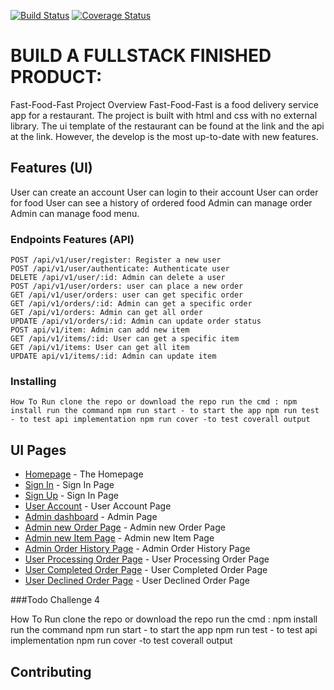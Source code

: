 
[![Build Status](https://travis-ci.org/techneplus/Fast-Food-App.svg?branch=master)](https://travis-ci.org/techneplus/Fast-Food-App) [![Coverage Status](https://coveralls.io/repos/github/techneplus/Fast-Food-App/badge.svg)](https://coveralls.io/github/techneplus/Fast-Food-App)


# BUILD A FULLSTACK FINISHED PRODUCT: 

Fast-Food-Fast Project Overview Fast-Food-Fast is a food delivery service app for a restaurant. The project is built with html and css with no external library. The ui template of the restaurant can be found at the link and the api at the link. However, the develop is the most up-to-date with new features.

## Features (UI) 

User can create an account User can login to their account User can order for food User can see a history of ordered food Admin can manage order Admin can manage food menu.

### Endpoints Features (API) 
```
POST /api/v1/user/register: Register a new user
POST /api/v1/user/authenticate: Authenticate user 
DELETE /api/v1/user/:id: Admin can delete a user
POST /api/v1/user/orders: user can place a new order 
GET /api/v1/user/orders: user can get specific order 
GET /api/v1/orders/:id: Admin can get a specific order
GET /api/v1/orders: Admin can get all order 
UPDATE /api/v1/orders/:id: Admin can update order status 
POST api/v1/item: Admin can add new item 
GET /api/v1/items/:id: User can get a specific item 
GET /api/v1/items: User can get all item 
UPDATE api/v1/items/:id: Admin can update item
```
### Installing    
```
How To Run clone the repo or download the repo run the cmd : npm install run the command npm run start - to start the app npm run test - to test api implementation npm run cover -to test coverall output
```

## UI Pages

* [Homepage](https://techneplus.github.io/Fast-Food-App/UI/index.html) - The Homepage
* [Sign In](https://techneplus.github.io/Fast-Food-App/UI/sign-in.html) - Sign In Page
* [Sign Up](https://techneplus.github.io/Fast-Food-App/UI/sign-up.html) - Sign In Page
* [User Account](https://techneplus.github.io/Fast-Food-App/UI/account.html) - User Account Page
* [Admin dashboard](https://techneplus.github.io/Fast-Food-App/UI/dashboard.html) - Admin Page
* [Admin new Order Page](https://techneplus.github.io/Fast-Food-App/UI/admin-new-order.html) - Admin new Order Page
* [Admin new Item Page](https://techneplus.github.io/Fast-Food-App/UI/admin-new-item.html) - Admin new Item Page
* [Admin Order History Page](https://techneplus.github.io/Fast-Food-App/UI/admin-order-history.html) - Admin Order History Page
* [User Processing Order Page](https://techneplus.github.io/Fast-Food-App/UI/processing-order.html) - User Processing Order Page
* [User Completed Order Page](https://techneplus.github.io/Fast-Food-App/UI/completed-order.html) - User Completed Order Page
* [User Declined Order Page](https://techneplus.github.io/Fast-Food-App/UI/declined-order.html) - User Declined Order Page

###Todo Challenge 4

How To Run clone the repo or download the repo run the cmd : npm install run the command npm run start - to start the app npm run test - to test api implementation npm run cover -to test coverall output
## Contributing